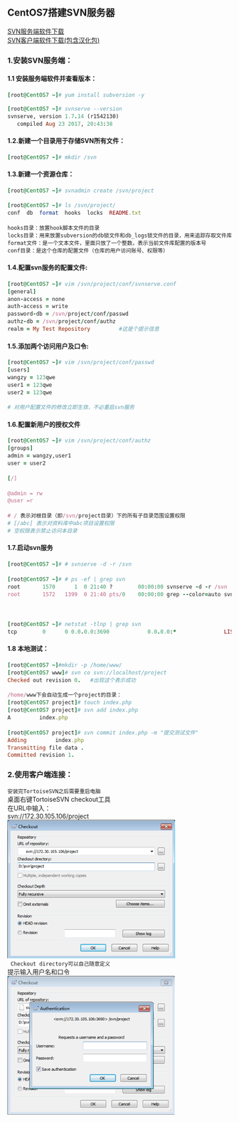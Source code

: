 ## CentOS7搭建SVN服务器

[SVN服务端软件下载](http://subversion.apache.org/packages.html)     
[SVN客户端软件下载(包含汉化包)](https://tortoisesvn.net/downloads.html)

### 1.安装SVN服务端：
#### 1.1 安装服务端软件并查看版本：
```ruby
[root@CentOS7 ~]# yum install subversion -y

```
```ruby
[root@CentOS7 ~]# svnserve --version
svnserve, version 1.7.14 (r1542130)
   compiled Aug 23 2017, 20:43:38

```

#### 1.2.新建一个目录用于存储SVN所有文件：
```ruby
[root@CentOS7 ~]# mkdir /svn

```

#### 1.3.新建一个资源仓库：
```ruby
[root@CentOS7 ~]# svnadmin create /svn/project

[root@CentOS7 ~]# ls /svn/project/
conf  db  format  hooks  locks  README.txt

hooks目录：放置hook脚本文件的目录
locks目录：用来放置subversion的db锁文件和db_logs锁文件的目录，用来追踪存取文件库的客户端
format文件：是一个文本文件，里面只放了一个整数，表示当前文件库配置的版本号
conf目录：是这个仓库的配置文件（仓库的用户访问账号、权限等）

```
#### 1.4.配置svn服务的配置文件:
```ruby
[root@CentOS7 ~]# vim /svn/project/conf/svnserve.conf
[general]
anon-access = none
auth-access = write
password-db = /svn/project/conf/passwd
authz-db = /svn/project/conf/authz
realm = My Test Repository         #这是个提示信息

```
#### 1.5.添加两个访问用户及口令:
```ruby
[root@CentOS7 ~]# vim /svn/project/conf/passwd 
[users]
wangzy = 123qwe
user1 = 123qwe
user2 = 123qwe

# 对用户配置文件的修改立即生效，不必重启svn服务
```
#### 1.6.配置新用户的授权文件
```ruby
[root@CentOS7 ~]# vim /svn/project/conf/authz 
[groups]
admin = wangzy,user1
user = user2

[/]

@admin = rw
@user =r

# / 表示对根目录（即/svn/project目录）下的所有子目录范围设置权限
# [/abc] 表示对资料库中abc项目设置权限
# 空权限表示禁止访问本目录
```
#### 1.7.启动svn服务
```ruby
[root@CentOS7 ~]# # svnserve -d -r /svn

[root@CentOS7 ~]# # ps -ef | grep svn
root       1570      1  0 21:40 ?        00:00:00 svnserve -d -r /svn
root       1572   1399  0 21:40 pts/0    00:00:00 grep --color=auto svn



[root@CentOS7 ~]# netstat -tlnp | grep svn
tcp        0      0 0.0.0.0:3690            0.0.0.0:*               LISTEN      32416/svnserve 

```
#### 1.8 本地测试：
```ruby
[root@CentOS7 ~]#mkdir -p /home/www/
[root@CentOS7 www]# svn co svn://localhost/project
Checked out revision 0.   #出现这个表示成功

/home/www下会自动生成一个project的目录：
[root@CentOS7 project]# touch index.php 
[root@CentOS7 project]# svn add index.php
A         index.php

[root@CentOS7 project]# svn commit index.php -m "提交测试文件"
Adding         index.php
Transmitting file data .
Committed revision 1.


```
### 2.使用客户端连接：
`安装完TortoiseSVN之后需要重启电脑`    
桌面右键TortoiseSVN checkout工具      
在URL中输入：     
svn://172.30.105.106/project     
![](https://github.com/ZongYuWang/image/blob/master/svn1.png)      
` Checkout directory可以自己随意定义`       
提示输入用户名和口令         
![](https://github.com/ZongYuWang/image/blob/master/svn2.png)     